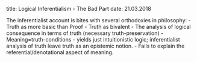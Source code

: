 title: Logical Inferentialism - The Bad Part
date: 21.03.2018

The inferentialist account is bites with several orthodoxies in philosophy:
    - Truth as more basic than Proof
    - Truth as bivalent
    - The analysis of logical consequence in terms of truth (necessary truth-preservation)
    - Meaning=truth-conditions
    - yields just intuitionistic logic; inferentialist analysis of truth leave truth as an epistemic notion.
    - Fails to explain the referential/denotational aspect of meaning.